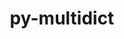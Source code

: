 ---
title: "py-multidict"
layout: cache
categories: [package, develop]
meta: {"versions": ["6.0.2", "6.0.4"], "compilers": ["apple-clang@=14.0.0", "apple-clang@=14.0.3", "gcc@=11.3.0", "gcc@=7.3.1"], "oss": ["amzn2", "ubuntu22.04", "ventura"], "platforms": ["darwin", "linux"], "targets": ["aarch64", "ivybridge", "x86_64_v3"], "stacks": ["ml-darwin-aarch64-mps", "ml-linux-x86_64-cpu", "ml-linux-x86_64-cuda", "ml-linux-x86_64-rocm", "root"], "num_specs": 19, "num_specs_by_stack": {"ml-darwin-aarch64-mps": 7, "root": 19, "ml-linux-x86_64-rocm": 5, "ml-linux-x86_64-cuda": 5, "ml-linux-x86_64-cpu": 5}}
spec_details: [{"hash": "5hqjmcjmriw6peteawdvtyxf75ydwwxb", "compiler": "apple-clang@=14.0.0", "versions": ["6.0.4"], "os": "ventura", "platform": "darwin", "target": "aarch64", "variants": ["build_system=python_pip"], "stacks": ["ml-darwin-aarch64-mps", "root"], "size": "-", "tarball": "https://binaries.spack.io/develop/build_cache/darwin-ventura-aarch64/apple-clang-14.0.0/py-multidict-6.0.4/darwin-ventura-aarch64-apple-clang-14.0.0-py-multidict-6.0.4-5hqjmcjmriw6peteawdvtyxf75ydwwxb.spack"}, {"hash": "rob5fjmyo3nzjywcznta66iusbev2ydr", "compiler": "apple-clang@=14.0.0", "versions": ["6.0.4"], "os": "ventura", "platform": "darwin", "target": "aarch64", "variants": ["build_system=python_pip"], "stacks": ["ml-darwin-aarch64-mps", "root"], "size": "-", "tarball": "https://binaries.spack.io/develop/build_cache/darwin-ventura-aarch64/apple-clang-14.0.0/py-multidict-6.0.4/darwin-ventura-aarch64-apple-clang-14.0.0-py-multidict-6.0.4-rob5fjmyo3nzjywcznta66iusbev2ydr.spack"}, {"hash": "jce5busynlw6itpev5qst5bee3hbalvm", "compiler": "apple-clang@=14.0.0", "versions": ["6.0.4"], "os": "ventura", "platform": "darwin", "target": "aarch64", "variants": ["build_system=python_pip"], "stacks": ["ml-darwin-aarch64-mps", "root"], "size": "-", "tarball": "https://binaries.spack.io/develop/build_cache/darwin-ventura-aarch64/apple-clang-14.0.0/py-multidict-6.0.4/darwin-ventura-aarch64-apple-clang-14.0.0-py-multidict-6.0.4-jce5busynlw6itpev5qst5bee3hbalvm.spack"}, {"hash": "xjceinvpde3fs66bfipt7p2vmcb7jvhd", "compiler": "apple-clang@=14.0.0", "versions": ["6.0.4"], "os": "ventura", "platform": "darwin", "target": "aarch64", "variants": ["build_system=python_pip"], "stacks": ["ml-darwin-aarch64-mps", "root"], "size": "-", "tarball": "https://binaries.spack.io/develop/build_cache/darwin-ventura-aarch64/apple-clang-14.0.0/py-multidict-6.0.4/darwin-ventura-aarch64-apple-clang-14.0.0-py-multidict-6.0.4-xjceinvpde3fs66bfipt7p2vmcb7jvhd.spack"}, {"hash": "zz776hrahhw62dfifr5khm3g34jygba3", "compiler": "apple-clang@=14.0.0", "versions": ["6.0.4"], "os": "ventura", "platform": "darwin", "target": "aarch64", "variants": ["build_system=python_pip"], "stacks": ["ml-darwin-aarch64-mps", "root"], "size": "-", "tarball": "https://binaries.spack.io/develop/build_cache/darwin-ventura-aarch64/apple-clang-14.0.0/py-multidict-6.0.4/darwin-ventura-aarch64-apple-clang-14.0.0-py-multidict-6.0.4-zz776hrahhw62dfifr5khm3g34jygba3.spack"}, {"hash": "rudev5trmvt5p3wymkpepe7pougkaqyb", "compiler": "apple-clang@=14.0.3", "versions": ["6.0.4"], "os": "ventura", "platform": "darwin", "target": "aarch64", "variants": ["build_system=python_pip"], "stacks": ["ml-darwin-aarch64-mps", "root"], "size": "-", "tarball": "https://binaries.spack.io/develop/build_cache/darwin-ventura-aarch64/apple-clang-14.0.3/py-multidict-6.0.4/darwin-ventura-aarch64-apple-clang-14.0.3-py-multidict-6.0.4-rudev5trmvt5p3wymkpepe7pougkaqyb.spack"}, {"hash": "xfpwmja5yo4irtkfwc5aambo63revoda", "compiler": "apple-clang@=14.0.3", "versions": ["6.0.4"], "os": "ventura", "platform": "darwin", "target": "aarch64", "variants": ["build_system=python_pip"], "stacks": ["ml-darwin-aarch64-mps", "root"], "size": "-", "tarball": "https://binaries.spack.io/develop/build_cache/darwin-ventura-aarch64/apple-clang-14.0.3/py-multidict-6.0.4/darwin-ventura-aarch64-apple-clang-14.0.3-py-multidict-6.0.4-xfpwmja5yo4irtkfwc5aambo63revoda.spack"}, {"hash": "rcyhgy3e5dz7djf7li4hppdvd5hbhsle", "compiler": "gcc@=7.3.1", "versions": ["6.0.2"], "os": "amzn2", "platform": "linux", "target": "ivybridge", "variants": ["build_system=python_pip"], "stacks": ["root"], "size": "-", "tarball": "https://binaries.spack.io/develop/build_cache/linux-amzn2-ivybridge/gcc-7.3.1/py-multidict-6.0.2/linux-amzn2-ivybridge-gcc-7.3.1-py-multidict-6.0.2-rcyhgy3e5dz7djf7li4hppdvd5hbhsle.spack"}, {"hash": "53s3pi4vyvdq6evbr4jas62iymxjbgnu", "compiler": "gcc@=7.3.1", "versions": ["6.0.2"], "os": "amzn2", "platform": "linux", "target": "ivybridge", "variants": ["build_system=python_pip"], "stacks": ["root"], "size": "-", "tarball": "https://binaries.spack.io/develop/build_cache/linux-amzn2-ivybridge/gcc-7.3.1/py-multidict-6.0.2/linux-amzn2-ivybridge-gcc-7.3.1-py-multidict-6.0.2-53s3pi4vyvdq6evbr4jas62iymxjbgnu.spack"}, {"hash": "z3prxmvdedewsaroremh6u7vrbrvnpiq", "compiler": "gcc@=7.3.1", "versions": ["6.0.2"], "os": "amzn2", "platform": "linux", "target": "ivybridge", "variants": ["build_system=python_pip"], "stacks": ["root"], "size": "-", "tarball": "https://binaries.spack.io/develop/build_cache/linux-amzn2-ivybridge/gcc-7.3.1/py-multidict-6.0.2/linux-amzn2-ivybridge-gcc-7.3.1-py-multidict-6.0.2-z3prxmvdedewsaroremh6u7vrbrvnpiq.spack"}, {"hash": "ugb4prryn7cmcwlakbisudfuwbuhs4jf", "compiler": "gcc@=7.3.1", "versions": ["6.0.2"], "os": "amzn2", "platform": "linux", "target": "x86_64_v3", "variants": [], "stacks": ["root"], "size": "-", "tarball": "https://binaries.spack.io/develop/build_cache/linux-amzn2-x86_64_v3/gcc-7.3.1/py-multidict-6.0.2/linux-amzn2-x86_64_v3-gcc-7.3.1-py-multidict-6.0.2-ugb4prryn7cmcwlakbisudfuwbuhs4jf.spack"}, {"hash": "33mi2uxikfhzioqxw6kdwkqi7wao2dtb", "compiler": "gcc@=7.3.1", "versions": ["6.0.2"], "os": "amzn2", "platform": "linux", "target": "x86_64_v3", "variants": ["build_system=python_pip"], "stacks": ["root"], "size": "-", "tarball": "https://binaries.spack.io/develop/build_cache/linux-amzn2-x86_64_v3/gcc-7.3.1/py-multidict-6.0.2/linux-amzn2-x86_64_v3-gcc-7.3.1-py-multidict-6.0.2-33mi2uxikfhzioqxw6kdwkqi7wao2dtb.spack"}, {"hash": "ca5pttl2fq65jngohtng3lxsxye6ht6d", "compiler": "gcc@=7.3.1", "versions": ["6.0.2"], "os": "amzn2", "platform": "linux", "target": "x86_64_v3", "variants": [], "stacks": ["root"], "size": "-", "tarball": "https://binaries.spack.io/develop/build_cache/linux-amzn2-x86_64_v3/gcc-7.3.1/py-multidict-6.0.2/linux-amzn2-x86_64_v3-gcc-7.3.1-py-multidict-6.0.2-ca5pttl2fq65jngohtng3lxsxye6ht6d.spack"}, {"hash": "qo3i2bnjliuv673m5fyrxjsvc2zog5ss", "compiler": "gcc@=7.3.1", "versions": ["6.0.2"], "os": "amzn2", "platform": "linux", "target": "x86_64_v3", "variants": ["build_system=python_pip"], "stacks": ["root"], "size": "-", "tarball": "https://binaries.spack.io/develop/build_cache/linux-amzn2-x86_64_v3/gcc-7.3.1/py-multidict-6.0.2/linux-amzn2-x86_64_v3-gcc-7.3.1-py-multidict-6.0.2-qo3i2bnjliuv673m5fyrxjsvc2zog5ss.spack"}, {"hash": "gkjuf2jdugdojwinkyllxsiydxedlqpm", "compiler": "gcc@=11.3.0", "versions": ["6.0.2"], "os": "ubuntu22.04", "platform": "linux", "target": "x86_64_v3", "variants": ["build_system=python_pip"], "stacks": ["ml-linux-x86_64-rocm", "ml-linux-x86_64-cuda", "ml-linux-x86_64-cpu", "root"], "size": "-", "tarball": "https://binaries.spack.io/develop/build_cache/linux-ubuntu22.04-x86_64_v3/gcc-11.3.0/py-multidict-6.0.2/linux-ubuntu22.04-x86_64_v3-gcc-11.3.0-py-multidict-6.0.2-gkjuf2jdugdojwinkyllxsiydxedlqpm.spack"}, {"hash": "m6j6z6w73rnosyjiycgn56cf63ytk4mt", "compiler": "gcc@=11.3.0", "versions": ["6.0.2"], "os": "ubuntu22.04", "platform": "linux", "target": "x86_64_v3", "variants": ["build_system=python_pip"], "stacks": ["ml-linux-x86_64-rocm", "ml-linux-x86_64-cuda", "ml-linux-x86_64-cpu", "root"], "size": "-", "tarball": "https://binaries.spack.io/develop/build_cache/linux-ubuntu22.04-x86_64_v3/gcc-11.3.0/py-multidict-6.0.2/linux-ubuntu22.04-x86_64_v3-gcc-11.3.0-py-multidict-6.0.2-m6j6z6w73rnosyjiycgn56cf63ytk4mt.spack"}, {"hash": "vzeqmriqmaj3q2xwtnd3umeq4qqtv7ve", "compiler": "gcc@=11.3.0", "versions": ["6.0.2"], "os": "ubuntu22.04", "platform": "linux", "target": "x86_64_v3", "variants": ["build_system=python_pip"], "stacks": ["ml-linux-x86_64-rocm", "ml-linux-x86_64-cuda", "ml-linux-x86_64-cpu", "root"], "size": "-", "tarball": "https://binaries.spack.io/develop/build_cache/linux-ubuntu22.04-x86_64_v3/gcc-11.3.0/py-multidict-6.0.2/linux-ubuntu22.04-x86_64_v3-gcc-11.3.0-py-multidict-6.0.2-vzeqmriqmaj3q2xwtnd3umeq4qqtv7ve.spack"}, {"hash": "ywk6dpxw23gffva6xafqc6h3mluexdh7", "compiler": "gcc@=11.3.0", "versions": ["6.0.4"], "os": "ubuntu22.04", "platform": "linux", "target": "x86_64_v3", "variants": ["build_system=python_pip"], "stacks": ["ml-linux-x86_64-rocm", "ml-linux-x86_64-cuda", "ml-linux-x86_64-cpu", "root"], "size": "-", "tarball": "https://binaries.spack.io/develop/build_cache/linux-ubuntu22.04-x86_64_v3/gcc-11.3.0/py-multidict-6.0.4/linux-ubuntu22.04-x86_64_v3-gcc-11.3.0-py-multidict-6.0.4-ywk6dpxw23gffva6xafqc6h3mluexdh7.spack"}, {"hash": "q4drraur7ism3qgrl6jlmmx5va4pp7dd", "compiler": "gcc@=11.3.0", "versions": ["6.0.4"], "os": "ubuntu22.04", "platform": "linux", "target": "x86_64_v3", "variants": ["build_system=python_pip"], "stacks": ["ml-linux-x86_64-rocm", "ml-linux-x86_64-cuda", "ml-linux-x86_64-cpu", "root"], "size": "-", "tarball": "https://binaries.spack.io/develop/build_cache/linux-ubuntu22.04-x86_64_v3/gcc-11.3.0/py-multidict-6.0.4/linux-ubuntu22.04-x86_64_v3-gcc-11.3.0-py-multidict-6.0.4-q4drraur7ism3qgrl6jlmmx5va4pp7dd.spack"}]
---